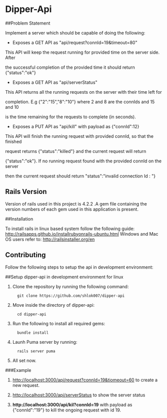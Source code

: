 # Dipper-Api

##Problem Statement 

Implement a server which should be capable of doing the following:

   - Exposes a GET API as "api/request?connId=19&timeout=80" 

 This API will keep the request running for provided time on the server side. After 

the successful completion of the provided time it should return {"status":"ok"}

   - Exposes a GET API as "api/serverStatus" 

 This API returns all the running requests on the server with their time left for 

completion. E.g {"2":"15","8":"10"} where 2 and 8 are the connIds and 15 and 10 

is the time remaining for the requests to complete (in seconds).

   - Exposes a PUT API as "api/kill" with payload as {"connId":12} 

This API will finish the running request with provided connId, so that the finished 

request returns {"status":"killed"} and the current request will return 

{"status":"ok"}. If no running request found with the provided connId on the server 

then the current request should return "status":"invalid connection Id : <connId>"}

## Rails Version
Version of rails used in this project is 4.2.2 .A gem file containing the version numbers of each gem used in this application is present. 

##Installation

To install rails in linux based system follow the following guide: http://railsapps.github.io/installrubyonrails-ubuntu.html
Windows and Mac OS users refer to: http://railsinstaller.org/en 

## Contributing
Follow the following steps to setup the api in development environment:

##Setup dipper-api in development environment for linux

1. Clone the repository by running the following command:     
  
         git clone https://github.com/shlok007/dipper-api 

2. Move inside the directory of dipper-api:
         
         cd dipper-api

3. Run the following to install all required gems:
         
         bundle install

5. Launh Puma server by running:
         
         rails server puma

6. All set now. 

###Example

1. [http://localhost:3000/api/request?connId=19&tiomeout=60][localhost1] to create a new request.

2. [http://localhost:3000/api/serverStatus][localhost2] to show the server status

3. **http://localhost:3000/api/kil?connId=19** with payload as {"connId":"19"} to kill the ongoing request with id 19.

[localhost1]:http://localhost:3000/api/request?connId=19&tiomeout=60
[localhost2]:http://localhost:3000/api/serverStatus
